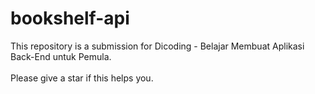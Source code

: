# bookshelf-api
This repository is a submission for Dicoding - Belajar Membuat Aplikasi Back-End untuk Pemula.
<br/><br/>
Please give a star if this helps you.
